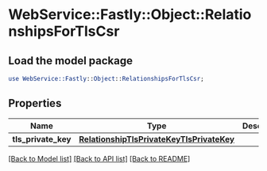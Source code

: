 # WebService::Fastly::Object::RelationshipsForTlsCsr

## Load the model package
```perl
use WebService::Fastly::Object::RelationshipsForTlsCsr;
```

## Properties
Name | Type | Description | Notes
------------ | ------------- | ------------- | -------------
**tls_private_key** | [**RelationshipTlsPrivateKeyTlsPrivateKey**](RelationshipTlsPrivateKeyTlsPrivateKey.md) |  | [optional] 

[[Back to Model list]](../README.md#documentation-for-models) [[Back to API list]](../README.md#documentation-for-api-endpoints) [[Back to README]](../README.md)


